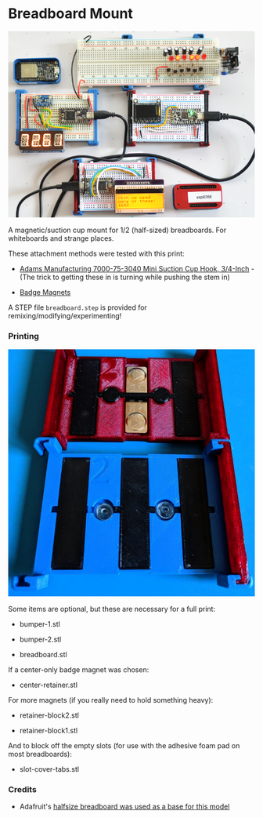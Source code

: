 # Breadboard Mount

![breadboards](images/breadboards.png)

A magnetic/suction cup mount for 1/2 (half-sized) breadboards. For whiteboards and strange places.

These attachment methods were tested with this print:

* [Adams Manufacturing 7000-75-3040 Mini Suction Cup Hook, 3/4-Inch](https://smile.amazon.com/gp/product/B000BQQZCA/) - (The trick to getting these in is turning while pushing the stem in)

* [Badge Magnets](https://smile.amazon.com/totalElement-Magnetic-Fastener-Adhesive-10-Pack/dp/B00EHK287M/)

A STEP file `breadboard.step` is provided for remixing/modifying/experimenting!

### Printing

![breadboard configurations](images/board-configurations.png)

Some items are optional, but these are necessary for a full print:

* bumper-1.stl

* bumper-2.stl

* breadboard.stl

If a center-only badge magnet was chosen:

* center-retainer.stl

For more magnets (if you really need to hold something heavy):

* retainer-block2.stl

* retainer-block1.stl

And to block off the empty slots (for use with the adhesive foam pad on most breadboards):

* slot-cover-tabs.stl

### Credits

* Adafruit's [halfsize breadboard was used as a base for this model](https://github.com/adafruit/Adafruit_CAD_Parts/tree/master/64%20Halfsize%20Breadboard)
